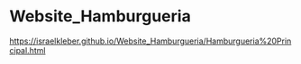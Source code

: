# Website_Hamburgueria
https://israelkleber.github.io/Website_Hamburgueria/Hamburgueria%20Principal.html
